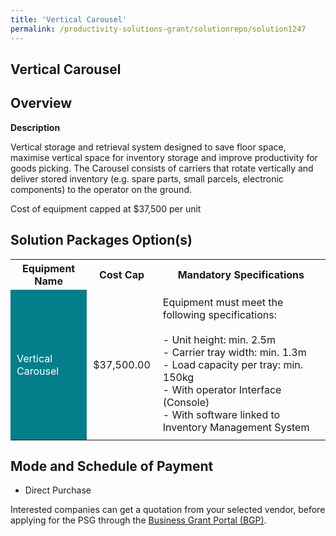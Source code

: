 ```yaml
---
title: 'Vertical Carousel'
permalink: /productivity-solutions-grant/solutionrepo/solution1247
---
```


## Vertical Carousel

## Overview

**Description**

Vertical storage and retrieval system designed to save floor space, maximise vertical space for inventory storage and improve productivity for goods picking. The Carousel consists of carriers that rotate vertically and deliver stored inventory (e.g. spare parts, small parcels, electronic components) to the operator on the ground.

Cost of equipment capped at $37,500 per unit 

## Solution Packages Option(s)

<table>
<tr>
<th><b>Equipment Name</b></th>
<th><b>Cost Cap</b></th>
<th><b>Mandatory Specifications</b></th>
</tr>
<tr>
<td style='padding: 10px; background-color: #037E8A; color: #FFFFFF;'>Vertical Carousel</td>
<td style='padding: 10px;'>$37,500.00</td>
<td style='padding: 10px;'>Equipment must meet the following specifications: <br><br>- Unit height: min. 2.5m<br>- Carrier tray width: min. 1.3m<br>- Load capacity per tray: min. 150kg<br>- With operator Interface (Console)<br>- With software linked to Inventory Management System</td>
</tr>
</table>

## Mode and Schedule of Payment

 - Direct Purchase

Interested companies can get a quotation from your selected vendor, before applying for the PSG through the <a href='https://www.businessgrants.gov.sg/' target='_blank' rel='noopener'>Business Grant Portal (BGP)</a>.

<script src="/jquery/resize-tables.js"></script>
